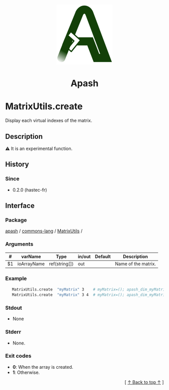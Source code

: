 
<div align='center' id='apash-top'>
  <a href='https://github.com/hastec-fr/apash'>
    <img alt='apash-logo' src='../../../../../../assets/apash-logo.svg'/>
  </a>

  # Apash
</div>


# MatrixUtils.create
Display each virtual indexes of the matrix.
## Description
   ⚠️ It is an experimental function.

## History
### Since
  * 0.2.0 (hastec-fr)

## Interface
### Package
<!-- apash.packageBegin -->
[apash](../../../apash.md) / [commons-lang](../../commons-lang.md) / [MatrixUtils](../MatrixUtils.md) / 
<!-- apash.packageEnd -->

### Arguments
 | #      | varName        | Type          | in/out   | Default         | Description                          |
 |--------|----------------|---------------|----------|-----------------|--------------------------------------|
 | $1     | ioArrayName    | ref(string[]) | out      |                 | Name of the matrix.                  |

### Example
 ```bash
    MatrixUtils.create  "myMatrix" 3    # myMatrix=(); apash_dim_myMatrix=(3)
    MatrixUtils.create  "myMatrix" 3 4  # myMatrix=(); apash_dim_myMatrix=(3 4)
 ```

### Stdout
  * None
### Stderr
  * None.

### Exit codes
  * **0**: When the array is created.
  * **1**: Otherwise.

  <div align='right'>[ <a href='#apash-top'>↑ Back to top ↑</a> ]</div>

